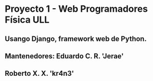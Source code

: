 Proyecto 1 - Web Programadores Física ULL
=========
Usango Django, framework web de Python.
---------

## Mantenedores: Eduardo C. R. 'Jerae' ##
##               Roberto X. X. 'kr4n3' ##
